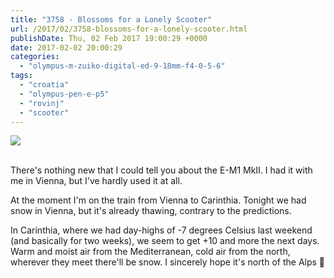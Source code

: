 ```yaml
---
title: "3758 - Blossoms for a Lonely Scooter"
url: /2017/02/3758-blossoms-for-a-lonely-scooter.html
publishDate: Thu, 02 Feb 2017 19:00:29 +0000
date: 2017-02-02 20:00:29
categories: 
  - "olympus-m-zuiko-digital-ed-9-18mm-f4-0-5-6"
tags: 
  - "croatia"
  - "olympus-pen-e-p5"
  - "rovinj"
  - "scooter"
---
```

<div class="container">
<div class="center"><a target="_blank" href="https://d25zfm9zpd7gm5.cloudfront.net/1200x1200/2016/20160801_132714_lr.jpg"><img class="webfeedsFeaturedVisual" src="https://d25zfm9zpd7gm5.cloudfront.net/0600x0600/2016/20160801_132714_lr.jpg" /></a></div>
</div>
<br />

There's nothing new that I could tell you about the E-M1 MkII. I had it with me in Vienna, but I've hardly used it at all. 

At the moment I'm on the train from Vienna to Carinthia. Tonight we had snow in Vienna, but it's already thawing, contrary to the predictions. 

In Carinthia, where we had day-highs of -7 degrees Celsius last weekend (and basically for two weeks), we seem to get +10 and more the next days. Warm and moist air from the Mediterranean, cold air from the north, wherever they meet there'll be snow. I sincerely hope it's north of the Alps 🙂
